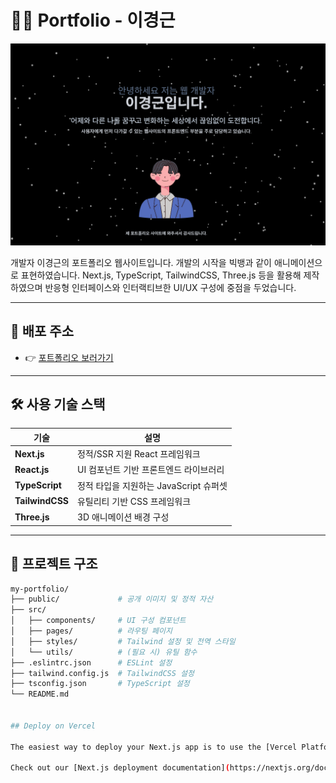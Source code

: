 # 🧑‍💻 Portfolio - 이경근

![cover](public/porfolio_main.png)

개발자 이경근의 포트폴리오 웹사이트입니다.
개발의 시작을 빅뱅과 같이 애니메이션으로 표현하였습니다.
Next.js, TypeScript, TailwindCSS, Three.js 등을 활용해 제작하였으며
반응형 인터페이스와 인터랙티브한 UI/UX 구성에 중점을 두었습니다.

---

## 🔗 배포 주소

- 👉 [포트폴리오 보러가기](https://my-portfolio.vercel.app)

---

## 🛠 사용 기술 스택

| 기술         | 설명                             |
|--------------|----------------------------------|
| **Next.js**  | 정적/SSR 지원 React 프레임워크     |
| **React.js** | UI 컴포넌트 기반 프론트엔드 라이브러리 |
| **TypeScript** | 정적 타입을 지원하는 JavaScript 슈퍼셋 |
| **TailwindCSS** | 유틸리티 기반 CSS 프레임워크 |
| **Three.js** | 3D 애니메이션 배경 구성 |

---

## 📁 프로젝트 구조

```bash
my-portfolio/
├── public/             # 공개 이미지 및 정적 자산
├── src/
│   ├── components/     # UI 구성 컴포넌트
│   ├── pages/          # 라우팅 페이지
│   ├── styles/         # Tailwind 설정 및 전역 스타일
│   └── utils/          # (필요 시) 유틸 함수
├── .eslintrc.json      # ESLint 설정
├── tailwind.config.js  # TailwindCSS 설정
├── tsconfig.json       # TypeScript 설정
└── README.md


## Deploy on Vercel

The easiest way to deploy your Next.js app is to use the [Vercel Platform](https://vercel.com/new?utm_medium=default-template&filter=next.js&utm_source=create-next-app&utm_campaign=create-next-app-readme) from the creators of Next.js.

Check out our [Next.js deployment documentation](https://nextjs.org/docs/pages/building-your-application/deploying) for more details.
